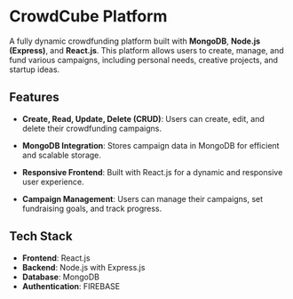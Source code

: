 # CrowdCube Platform

A fully dynamic crowdfunding platform built with **MongoDB**, **Node.js (Express)**, and **React.js**. This platform allows users to create, manage, and fund various campaigns, including personal needs, creative projects, and startup ideas.

## Features

- **Create, Read, Update, Delete (CRUD)**: Users can create, edit, and delete their crowdfunding campaigns.

- **MongoDB Integration**: Stores campaign data in MongoDB for efficient and scalable storage.
- **Responsive Frontend**: Built with React.js for a dynamic and responsive user experience.
- **Campaign Management**: Users can manage their campaigns, set fundraising goals, and track progress.

## Tech Stack

- **Frontend**: React.js
- **Backend**: Node.js with Express.js
- **Database**: MongoDB
- **Authentication**: FIREBASE
